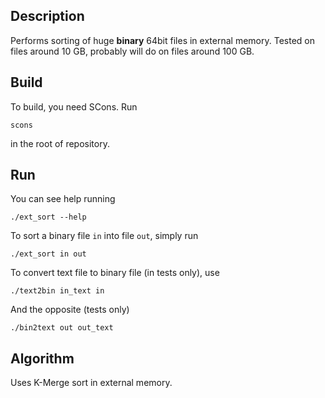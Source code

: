 ## Description

Performs sorting of huge **binary** 64bit files in external memory.
Tested on files around 10 GB, probably will do on files around 100 GB.

## Build

To build, you need SCons.
Run

`scons`

in the root of repository.

## Run

You can see help running

`./ext_sort --help`

To sort a binary file `in` into file `out`, simply run

`./ext_sort in out`

To convert text file to binary file (in tests only), use 

`./text2bin in_text in`

And the opposite (tests only)

`./bin2text out out_text`

## Algorithm

Uses K-Merge sort in external memory.

